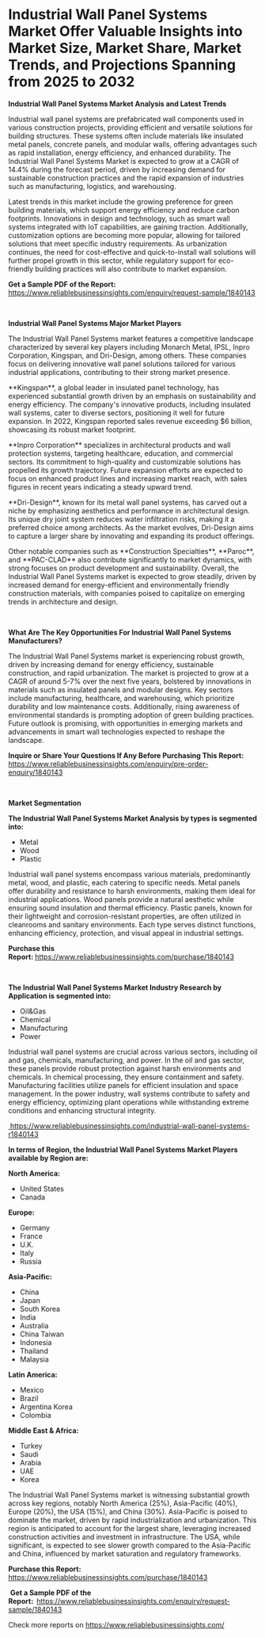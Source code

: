 <p><h1>Industrial Wall Panel Systems Market Offer Valuable Insights into Market Size, Market Share, Market Trends, and Projections Spanning from 2025 to 2032</h1></p><p><strong>Industrial Wall Panel Systems Market Analysis and Latest Trends</strong></p>
<p><p>Industrial wall panel systems are prefabricated wall components used in various construction projects, providing efficient and versatile solutions for building structures. These systems often include materials like insulated metal panels, concrete panels, and modular walls, offering advantages such as rapid installation, energy efficiency, and enhanced durability. The Industrial Wall Panel Systems Market is expected to grow at a CAGR of 14.4% during the forecast period, driven by increasing demand for sustainable construction practices and the rapid expansion of industries such as manufacturing, logistics, and warehousing.</p><p>Latest trends in this market include the growing preference for green building materials, which support energy efficiency and reduce carbon footprints. Innovations in design and technology, such as smart wall systems integrated with IoT capabilities, are gaining traction. Additionally, customization options are becoming more popular, allowing for tailored solutions that meet specific industry requirements. As urbanization continues, the need for cost-effective and quick-to-install wall solutions will further propel growth in this sector, while regulatory support for eco-friendly building practices will also contribute to market expansion.</p></p>
<p><strong>Get a Sample PDF of the Report:&nbsp;</strong> <a href="https://www.reliablebusinessinsights.com/enquiry/request-sample/1840143?utm_campaign=2199&utm_medium=2&utm_source=Github&utm_content=ia&utm_term=03022025&utm_id=industrial-wall-panel-systems">https://www.reliablebusinessinsights.com/enquiry/request-sample/1840143</a></p>
<p>&nbsp;</p>
<p><strong>Industrial Wall Panel Systems Major Market Players</strong></p>
<p><p>The Industrial Wall Panel Systems market features a competitive landscape characterized by several key players including Monarch Metal, IPSL, Inpro Corporation, Kingspan, and Dri-Design, among others. These companies focus on delivering innovative wall panel solutions tailored for various industrial applications, contributing to their strong market presence.</p><p>**Kingspan**, a global leader in insulated panel technology, has experienced substantial growth driven by an emphasis on sustainability and energy efficiency. The company's innovative products, including insulated wall systems, cater to diverse sectors, positioning it well for future expansion. In 2022, Kingspan reported sales revenue exceeding $6 billion, showcasing its robust market footprint.</p><p>**Inpro Corporation** specializes in architectural products and wall protection systems, targeting healthcare, education, and commercial sectors. Its commitment to high-quality and customizable solutions has propelled its growth trajectory. Future expansion efforts are expected to focus on enhanced product lines and increasing market reach, with sales figures in recent years indicating a steady upward trend.</p><p>**Dri-Design**, known for its metal wall panel systems, has carved out a niche by emphasizing aesthetics and performance in architectural design. Its unique dry joint system reduces water infiltration risks, making it a preferred choice among architects. As the market evolves, Dri-Design aims to capture a larger share by innovating and expanding its product offerings.</p><p>Other notable companies such as **Construction Specialties**, **Paroc**, and **PAC-CLAD** also contribute significantly to market dynamics, with strong focuses on product development and sustainability. Overall, the Industrial Wall Panel Systems market is expected to grow steadily, driven by increased demand for energy-efficient and environmentally friendly construction materials, with companies poised to capitalize on emerging trends in architecture and design.</p></p>
<p>&nbsp;</p>
<p><strong>What Are The Key Opportunities For Industrial Wall Panel Systems Manufacturers?</strong></p>
<p><p>The Industrial Wall Panel Systems market is experiencing robust growth, driven by increasing demand for energy efficiency, sustainable construction, and rapid urbanization. The market is projected to grow at a CAGR of around 5-7% over the next five years, bolstered by innovations in materials such as insulated panels and modular designs. Key sectors include manufacturing, healthcare, and warehousing, which prioritize durability and low maintenance costs. Additionally, rising awareness of environmental standards is prompting adoption of green building practices. Future outlook is promising, with opportunities in emerging markets and advancements in smart wall technologies expected to reshape the landscape.</p></p>
<p><strong>Inquire or Share Your Questions If Any Before Purchasing This Report:</strong> <a href="https://www.reliablebusinessinsights.com/enquiry/pre-order-enquiry/1840143?utm_campaign=2199&utm_medium=2&utm_source=Github&utm_content=ia&utm_term=03022025&utm_id=industrial-wall-panel-systems">https://www.reliablebusinessinsights.com/enquiry/pre-order-enquiry/1840143</a></p>
<p>&nbsp;</p>
<p><strong>Market Segmentation</strong></p>
<p><strong>The Industrial Wall Panel Systems Market Analysis by types is segmented into:</strong></p>
<p><ul><li>Metal</li><li>Wood</li><li>Plastic</li></ul></p>
<p><p>Industrial wall panel systems encompass various materials, predominantly metal, wood, and plastic, each catering to specific needs. Metal panels offer durability and resistance to harsh environments, making them ideal for industrial applications. Wood panels provide a natural aesthetic while ensuring sound insulation and thermal efficiency. Plastic panels, known for their lightweight and corrosion-resistant properties, are often utilized in cleanrooms and sanitary environments. Each type serves distinct functions, enhancing efficiency, protection, and visual appeal in industrial settings.</p></p>
<p><strong>Purchase this Report:&nbsp;</strong><a href="https://www.reliablebusinessinsights.com/purchase/1840143?utm_campaign=2199&utm_medium=2&utm_source=Github&utm_content=ia&utm_term=03022025&utm_id=industrial-wall-panel-systems">https://www.reliablebusinessinsights.com/purchase/1840143</a></p>
<p>&nbsp;</p>
<p><strong>The Industrial Wall Panel Systems Market Industry Research by Application is segmented into:</strong></p>
<p><ul><li>Oil&Gas</li><li>Chemical</li><li>Manufacturing</li><li>Power</li></ul></p>
<p><p>Industrial wall panel systems are crucial across various sectors, including oil and gas, chemicals, manufacturing, and power. In the oil and gas sector, these panels provide robust protection against harsh environments and chemicals. In chemical processing, they ensure containment and safety. Manufacturing facilities utilize panels for efficient insulation and space management. In the power industry, wall systems contribute to safety and energy efficiency, optimizing plant operations while withstanding extreme conditions and enhancing structural integrity.</p></p>
<p><a href="https://www.reliablebusinessinsights.com/industrial-wall-panel-systems-r1840143?utm_campaign=2199&utm_medium=2&utm_source=Github&utm_content=ia&utm_term=03022025&utm_id=industrial-wall-panel-systems">&nbsp;https://www.reliablebusinessinsights.com/industrial-wall-panel-systems-r1840143</a></p>
<p><strong>In terms of Region, the Industrial Wall Panel Systems Market Players available by Region are:</strong></p>
<p>
    <p> <strong> North America: </strong>
        <ul>
            <li>United States</li>
            <li>Canada</li>
        </ul>
        </p> 
    <p> <strong> Europe: </strong>
        <ul>
            <li>Germany</li>
            <li>France</li>
            <li>U.K.</li>
            <li>Italy</li>
            <li>Russia</li>
        </ul>
        </p> 
    <p> <strong> Asia-Pacific: </strong>
        <ul>
            <li>China</li>
            <li>Japan</li>
            <li>South Korea</li>
            <li>India</li>
            <li>Australia</li>
            <li>China Taiwan</li>
            <li>Indonesia</li>
            <li>Thailand</li>
            <li>Malaysia</li>
        </ul>
        </p> 
    <p> <strong> Latin America: </strong>
        <ul>
            <li>Mexico</li>
            <li>Brazil</li>
            <li>Argentina Korea</li>
            <li>Colombia</li>
        </ul>
        </p> 
    <p> <strong> Middle East & Africa: </strong>
        <ul>
            <li>Turkey</li>
            <li>Saudi</li>
            <li>Arabia</li>
            <li>UAE</li>
            <li>Korea</li>
        </ul>
    </p>
    </p>
<p><p>The Industrial Wall Panel Systems market is witnessing substantial growth across key regions, notably North America (25%), Asia-Pacific (40%), Europe (20%), the USA (15%), and China (30%). Asia-Pacific is poised to dominate the market, driven by rapid industrialization and urbanization. This region is anticipated to account for the largest share, leveraging increased construction activities and investment in infrastructure. The USA, while significant, is expected to see slower growth compared to the Asia-Pacific and China, influenced by market saturation and regulatory frameworks.</p></p>
<p><strong>Purchase this Report: </strong><a href="https://www.reliablebusinessinsights.com/purchase/1840143?utm_campaign=2199&utm_medium=2&utm_source=Github&utm_content=ia&utm_term=03022025&utm_id=industrial-wall-panel-systems">https://www.reliablebusinessinsights.com/purchase/1840143</a></p>
<p>&nbsp;<strong>Get a Sample PDF of the Report:&nbsp;&nbsp;</strong><a href="https://www.reliablebusinessinsights.com/enquiry/request-sample/1840143?utm_campaign=2199&utm_medium=2&utm_source=Github&utm_content=ia&utm_term=03022025&utm_id=industrial-wall-panel-systems">https://www.reliablebusinessinsights.com/enquiry/request-sample/1840143</a></p>
<p><strong></strong></p>
<p>Check more reports on <a href="https://www.reliablebusinessinsights.com/?utm_campaign=2199&utm_medium=2&utm_source=Github&utm_content=ia&utm_term=03022025&utm_id=industrial-wall-panel-systems">https://www.reliablebusinessinsights.com/</a></p>